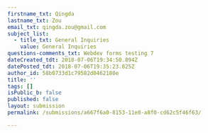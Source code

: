 ```yaml
---
firstname_txt: Qingda
lastname_txt: Zou
email_txt: qingda.zou@gmail.com
subject_list:
  - title_txt: General Inquiries
    value: General Inquiries
questions-comments_txt: Webdev forms testing 7
dateCreated_tdt: 2018-07-06T19:34:50.894Z
datePosted_tdt: 2018-07-06T19:35:23.825Z
author_id: 58b0733d1c79582d0462180e
title: ''
tags: []
isPublic_b: false
published: false
layout: submission
permalink: /submissions/a667f6a0-8153-11e8-a8f0-cd62c5f46f63/

---
```



